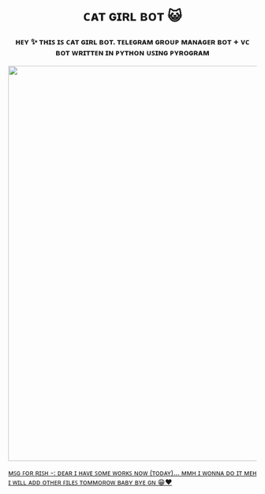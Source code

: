 <h1 align="center"> 
     ᴄᴀᴛ ɢɪʀʟ ʙᴏᴛ 😺
</h1>
 <h3 align="center"> 
    ʜᴇʏ ✨ ᴛʜɪꜱ ɪꜱ ᴄᴀᴛ ɢɪʀʟ ʙᴏᴛ. ᴛᴇʟᴇɢʀᴀᴍ ɢʀᴏᴜᴘ ᴍᴀɴᴀɢᴇʀ ʙᴏᴛ + ᴠᴄ ʙᴏᴛ ᴡʀɪᴛᴛᴇɴ ɪɴ ᴘʏᴛʜᴏɴ ᴜꜱɪɴɢ ᴘʏʀᴏɢʀᴀᴍ
</h3>
<p align="center"><a href="https://github.com/RishBropromax/Cat-Girl-Bot"><img src="https://telegra.ph/file/e92d6e9307c341661a50a.jpg"width="600" height="800"</a></p>
 

ᴍꜱɢ ꜰᴏʀ ʀɪꜱʜ -: ᴅᴇᴀʀ ɪ ʜᴀᴠᴇ ꜱᴏᴍᴇ ᴡᴏʀᴋꜱ ɴᴏᴡ (ᴛᴏᴅᴀʏ)... ᴍᴍʜ ɪ ᴡᴏɴɴᴀ ᴅᴏ ɪᴛ ᴍᴇʜ ɪ ᴡɪʟʟ ᴀᴅᴅ ᴏᴛʜᴇʀ ꜰɪʟᴇꜱ ᴛᴏᴍᴍᴏʀᴏᴡ ʙᴀʙʏ ʙʏᴇ ɢɴ 😁♥
